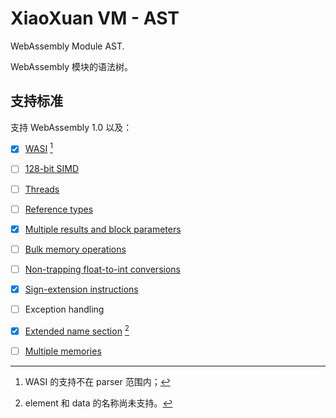 # XiaoXuan VM - AST

WebAssembly Module AST.

WebAssembly 模块的语法树。

## 支持标准

支持 WebAssembly 1.0 以及：

- [x] [WASI](https://github.com/WebAssembly/WASI/blob/main/Proposals.md) [^1]
- [ ] [128-bit SIMD](https://github.com/WebAssembly/simd/blob/main/proposals/simd/SIMD.md)
- [ ] [Threads](https://github.com/WebAssembly/threads/blob/main/proposals/threads/Overview.md)
- [ ] [Reference types](https://github.com/WebAssembly/reference-types/blob/master/proposals/reference-types/Overview.md)
- [x] [Multiple results and block parameters](https://github.com/WebAssembly/multi-value/blob/master/proposals/multi-value/Overview.md)
- [ ] [Bulk memory operations](https://github.com/WebAssembly/bulk-memory-operations/blob/master/proposals/bulk-memory-operations/Overview.md)
- [ ] [Non-trapping float-to-int conversions](https://github.com/WebAssembly/nontrapping-float-to-int-conversions/blob/master/proposals/nontrapping-float-to-int-conversion/Overview.md)
- [x] [Sign-extension instructions](https://github.com/WebAssembly/sign-extension-ops/blob/master/proposals/sign-extension-ops/Overview.md)
- [ ] Exception handling
- [x] [Extended name section](https://github.com/WebAssembly/extended-name-section/blob/main/proposals/extended-name-section/Overview.md) [^2]
- [ ] [Multiple memories](https://github.com/WebAssembly/multi-memory/blob/main/proposals/multi-memory/Overview.md)


[^1]: WASI 的支持不在 parser 范围内；
[^2]: element 和 data 的名称尚未支持。
